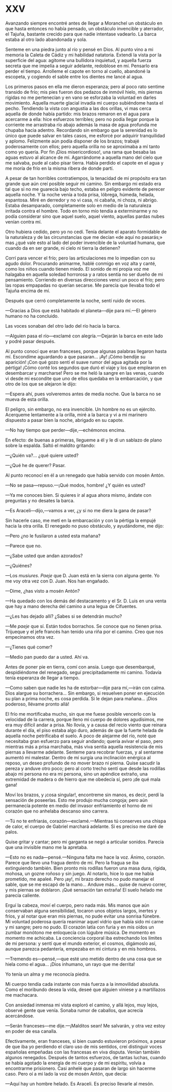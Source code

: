 # XXV

Avanzando siempre encontré antes de llegar a Moranchel un obstáculo en que
hasta entonces no había pensado, un obstáculo invencible y aterrador, el
Tajuña, bastante crecido para que nadie intentase vadearlo. La barca estaba al
otro lado abandonada y sola.

Senteme en una piedra junto al río y pensé en Dios. Al punto vino a mi memoria
la Caleta de Cádiz y mi habilidad natatoria. Extendí la vista por la superficie
del agua: agitome una bullidora inquietud, y aquella fuerza secreta que me
impelía a seguir adelante, redoblose en mí. Pensarlo era perder el tiempo.
Arrolleme el capote en torno al cuello, abandoné la escopeta, y cogiendo el
sable entre los dientes me lancé al agua.

Los primeros pasos en ella me dieron esperanza; pero al poco rato sentime
transido de frío; mis pies fueron dos pedazos de inmóvil hielo, mis piernas
rígidas no me pertenecían y en vano se esforzaba la voluntad en darles
movimiento. Aquella muerte glacial invadía mi cuerpo subiéndome hasta el pecho.
Tendiendo la vista con angustia a las dos orillas, vi mas cerca aquella de
donde había partido: mis brazos remaron en el agua para acercarme a ella: hice
esfuerzos terribles; pero no podía llegar porque la corriente me arrastraba río
abajo además la masa de agua profunda me chupaba hacia adentro. Recordando sin
embargo que la serenidad es lo único que puede salvar en tales casos, me
esforcé por adquirir tranquilidad y aplomo. Felizmente aún podía disponer de
los brazos; trabajé poderosamente con ellos; pero aquella orilla no se
aproximaba a mí tanto como yo quería. Por fin ¡Dios misericordioso!, una rama
que besaba las aguas estuvo al alcance de mí. Agarrándome a aquella mano del
cielo que me salvaba, pude al cabo pisar tierra. Había perdido el capote en el
agua y me moría de frío en la misma ribera de donde partí.

A pesar de tan horribles contratiempos, la tenacidad de mi propósito era tan
grande que aún creí posible seguir mi camino. Sin embargo mi estado era tal que
si no me guarecía bajo techo, estaba en peligro evidente de perecer aquella
noche. Y la noche venía a toda prisa, lóbrega, húmeda, helada, espantosa. Miré
en derredor y no vi casa, ni cabaña, ni choza, ni abrigo. Estaba desamparado,
completamente solo en medio de la naturaleza irritada contra el hombre. Todo en
torno mío tendía a exterminarme y no podía considerar sino que aquel suelo,
aquel viento, aquellas pardas nubes venían contra mí.

Otro hubiera cedido, pero yo no cedí. Tenía delante el aparato formidable
de la naturaleza y de las circunstancias que me decían «de aquí no pasarás;»
mas ¿qué vale esto al lado del poder invencible de la voluntad humana, que
cuando da en ser grande, ni cielo ni tierra la detienen?

Corrí para vencer el frío; pero las articulaciones me lo impedían con su agudo
dolor. Procurando animarme, hablé conmigo en voz alta y canté, como los niños
cuando tienen miedo. El sonido de mi propia voz me halagaba en aquella soledad
horrorosa y a ratos sentía no ser dueño de mi pensamiento. Corriendo en
diversas direcciones vencí un poco el frío; pero las ropas empapadas no querían
secarse. Me parecía que llevaba todo el Tajuña encima de mí.

Después que cerró completamente la noche, sentí ruido de voces.

—Gracias a Dios que está habitado el planeta—dije para mí.—El género humano no
ha concluido.

Las voces sonaban del otro lado del río hacia la barca.

—Alguien pasa el río—exclamé con alegría.—Dejarán la barca en este lado
y podré pasar después.

Al punto conocí que eran franceses, porque algunas palabras llegaron hasta mí.
Escondime aguardando a que pasaran... ¡Ay! ¡Cómo bendije su aparición! ¡Con qué
gozo sentí el suave rumor del agua agitada por la pértiga! ¡Cómo conté los
segundos que duró el viaje y los que emplearon en desembarcar y marcharse! Pero
se me heló la sangre en las venas, cuando vi desde mi escondite que uno de
ellos quedaba en la embarcación, y que otro de los que se alejaron le dijo:

—Espera ahí, pues volveremos antes de media noche. Que la barca no se mueva de
esta orilla.

El peligro, sin embargo, no era invencible. Un hombre no es un ejército.
Acerqueme lentamente a la orilla, miré a la barca y vi a mi marinero dispuesto
a pasar bien la noche, abrigado en su capote.

—No hay tiempo que perder—dije,—echémonos encima.

En efecto: de buenas a primeras, llegueme a él y le di un sablazo de plano
sobre la espalda. Saltó el maldito gritando:

—¿Quién va?... ¿qué quiere usted?

—¿Qué he de querer? Pasar.

Al punto reconocí en él a un renegado que había servido con mosén Antón.

—No se pasa—repuso.—¡Qué modos, hombre! ¿Y quién es usted?

—Ya me conoces bien. Si quieres ir al agua ahora mismo, ándate con preguntas
y no desates la barca.

—Es Araceli—dijo,—vamos a ver, ¿y si no me diera la gana de pasar?

Sin hacerle caso, me metí en la embarcación y con la pértiga la empujé hacia la
otra orilla. El renegado no puso obstáculo, y ayudándome, me dijo:

—Pero ¿no le fusilaron a usted esta mañana?

—Parece que no.

—¿Sabe usted que andan azorados?

—¿Quiénes?

—Los *musiures*. *Paeje* que D. Juan está en la sierra con alguna gente. Yo me
voy otra vez con D. Juan. Nos han engañado.

—Dime, ¿has visto a mosén Antón?

—Ha quedado con los demás del destacamento y el Sr. D. Luis en una venta que
hay a mano derecha del camino a una legua de Cifuentes.

—¿Les has dejado allí? ¿Sabes si se detendrán mucho?

—Me *paeje* que sí. Están todos borrachos. Se conoce que no tienen prisa.
Trijueque y el jefe francés han tenido una riña por el camino. Creo que nos
empecinamos otra vez.

—¿Tienes qué comer?

—Medio pan puedo dar a usted. Ahí va.

Antes de poner pie en tierra, comí con ansia. Luego que desembarqué,
despidiéndome del renegado, seguí precipitadamente mi camino. Todavía tenía
esperanza de llegar a tiempo.

—Como saben que nadie les ha de estorbar—dije para mí,—irán con calma. Dios
alargue su borrachera... Sin embargo, si resuelven poner en ejecución su plan
a prima noche, es cosa perdida. Si le dejan para mañana... ¡Dios poderoso,
llévame pronto allá!

El frío me mortificaba mucho, sin que me fuese posible vencerlo con la
velocidad de la carrera, porque lleno mi cuerpo de dolores agudísimos, me era
muy difícil andar a prisa. No llovía, y a causa del recio viento que reinara
durante el día, el piso estaba algo duro, además de que la fuerte helada de
aquella noche petrificaba el suelo. A poco de alejarme del río, noté que
necesitaba gran esfuerzo para seguir andando; quería avivar el paso, pero
mientras más a prisa marchaba, más viva sentía aquella resistencia de mis
piernas a llevarme adelante. Senteme para recobrar fuerzas, y al sentarme
aumentó mi malestar. Dentro de mí surgía una inclinación enérgica al reposo, un
deseo profundo de no mover brazo ni pierna. Quise sacudir la pereza y anduve
otro poco; pero al corto trecho sentí que desde las rodillas abajo mi persona
no era mi persona, sino un apéndice extraño, una extremidad de madera o de
hierro que me obedecía sí, pero ¡de qué mala gana!

Moví los brazos, y ¡cosa singular!, encontreme sin manos, es decir, perdí la
sensación de poseerlas. Esto me produjo mucha congoja; pero aún permanecía
potente en medio del invasor enfriamiento el horno de mi corazón que no
anhelaba descanso sino carrera.

—Tú no te enfriarás, corazón—exclamé.—Mientras tú conserves una chispa de
calor, el cuerpo de Gabriel marchará adelante. Si es preciso me daré de palos.

Quise gritar y cantar; pero mi garganta se negó a articular sonidos. Parecía
que una invisible mano me la apretaba.

—Esto no es nada—pensé.—Ninguna falta me hace la voz. Ánimo, corazón. Parece
que llevo una fragua dentro de mí. Pero la fragua se iba extinguiendo también.
Bien pronto mis rodillas fueron una masa dura, rígida, mohosa, un gozne roñoso
y sin juego. Al notarlo, hice lo que me había prometido, me apaleé. Pero ¡ay!,
mi brazo derecho no pudo manejar el sable, que se me escapó de la mano...
Anduve más... quise de nuevo correr, y mis piernas se doblaron. ¡Qué sensación
tan extraña! El suelo helado me parecía caliente.

Erguí la cabeza, moví el cuerpo, pero nada más. Mis manos que aún conservaban
alguna sensibilidad, tocaron unos objetos largos, inertes y fríos, y al notar
que eran mis piernas, no pude evitar una sonrisa fúnebre. Mi voluntad poderosa
quería reanimar aquel vidrio que había sido mi carne y mi sangre; pero no pudo.
El corazón latía con furia y en mis oídos un zumbar monótono me enloquecía con
lúgubre música. De momento en momento me achicaba. La conciencia corporal iba
estrechando los límites de mi persona: y sentí que el mundo exterior, el
cosmos, digámoslo así, aunque parezca pedantería, empezaba en mi cintura y en
mis hombros.

—Tremendo es—pensé,—que esté uno metido dentro de una cosa que se hiela como el
agua... ¡Dios inhumano, un rayo que me derrita!

Yo tenía un alma y me reconocía piedra.

Mi cuerpo tendía cada instante con más fuerza a la inmovilidad absoluta.
Como el moribundo desea la vida, deseé que alguien viniese y a martillazos
me machacara.

Con ansiedad inmensa mi vista exploró el camino, y allá lejos, muy lejos,
observé gente que venía. Sonaba rumor de caballos, que acrecía acercándose.

—Serán franceses—me dije.—¡Malditos sean! Me salvarán, y otra vez estoy en
poder de esa canalla.

Efectivamente, eran franceses, si bien cuando estuvieron próximos, a pesar de
que iba yo perdiendo el claro uso de mis sentidos, creí distinguir voces
españolas empeñadas con las francesas en viva disputa. Venían también algunos
renegados. Después de tantos esfuerzos, de tantas luchas, cuando se había
agotado la energía de mi cuerpo y de mi espíritu, volvía a encontrarme
prisionero. Casi anhelé que pasaran de largo sin hacerme caso. Pero oí a mi
lado la voz de mosén Antón, que decía:

—Aquí hay un hombre helado. Es Araceli. Es preciso llevarle al mesón.
